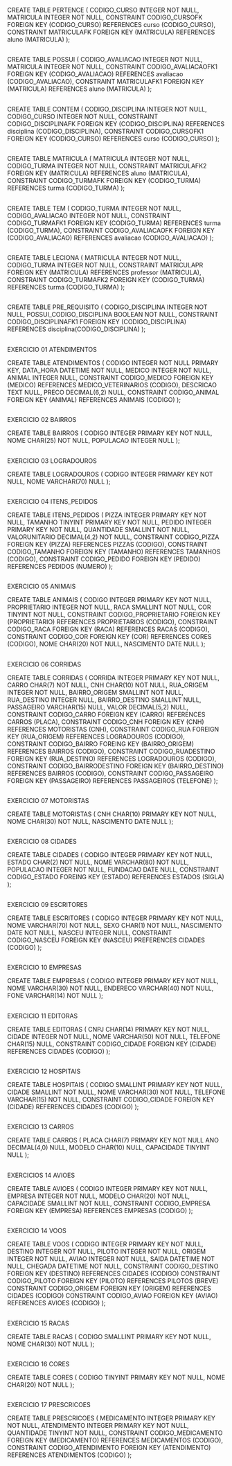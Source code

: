 CREATE TABLE PERTENCE
(
    CODIGO_CURSO INTEGER NOT NULL,
    MATRICULA INTEGER NOT NULL,
    CONSTRAINT CODIGO_CURSOFK FOREIGN KEY (CODIGO_CURSO) REFERENCES curso (CODIGO_CURSO),
    CONSTRAINT MATRICULAFK FOREIGN KEY (MATRICULA) REFERENCES aluno (MATRICULA)
);

##

CREATE TABLE POSSUI
(
    CODIGO_AVALIACAO INTEGER NOT NULL,
    MATRICULA INTEGER NOT NULL,
    CONSTRAINT CODIGO_AVALIACAOFK1 FOREIGN KEY (CODIGO_AVALIACAO) REFERENCES avaliacao (CODIGO_AVALIACAO),
    CONSTRAINT MATRICULAFK1 FOREIGN KEY (MATRICULA) REFERENCES aluno (MATRICULA)
);

##

CREATE TABLE CONTEM
(
    CODIGO_DISCIPLINA INTEGER NOT NULL,
    CODIGO_CURSO INTEGER NOT NULL,
    CONSTRAINT CODIGO_DISCIPLINAFK FOREIGN KEY (CODIGO_DISCIPLINA) REFERENCES disciplina (CODIGO_DISCIPLINA),
    CONSTRAINT CODIGO_CURSOFK1 FOREIGN KEY (CODIGO_CURSO) REFERENCES curso (CODIGO_CURSO)
);

##

CREATE TABLE MATRICULA
(
    MATRICULA INTEGER NOT NULL,
    CODIGO_TURMA INTEGER NOT NULL,
    CONSTRAINT MATRICULAFK2 FOREIGN KEY (MATRICULA) REFERENCES aluno (MATRICULA),
    CONSTRAINT CODIGO_TURMAFK FOREIGN KEY (CODIGO_TURMA) REFERENCES turma (CODIGO_TURMA)
);

##

CREATE TABLE TEM
(
    CODIGO_TURMA INTEGER NOT NULL,
    CODIGO_AVALIACAO INTEGER NOT NULL,
    CONSTRAINT CODIGO_TURMAFK1 FOREIGN KEY (CODIGO_TURMA) REFERENCES turma (CODIGO_TURMA),
    CONSTRAINT CODIGO_AVALIACAOFK FOREIGN KEY (CODIGO_AVALIACAO) REFERENCES avaliacao (CODIGO_AVALIACAO)
);

##

CREATE TABLE LECIONA
(
    MATRICULA INTEGER NOT NULL,
    CODIGO_TURMA INTEGER NOT NULL,
    CONSTRAINT MATRICULAPR FOREIGN KEY (MATRICULA) REFERENCES professor (MATRICULA),
    CONSTRAINT CODIGO_TURMAFK2 FOREIGN KEY (CODIGO_TURMA) REFERENCES turma (CODIGO_TURMA)
);

##

CREATE TABLE PRE_REQUISITO
(
    CODIGO_DISCIPLINA INTEGER NOT NULL,
    POSSUI_CODIGO_DISCIPLINA BOOLEAN NOT NULL,
    CONSTRAINT CODIGO_DISCIPLINAFK1 FOREIGN KEY (CODIGO_DISCIPLINA) REFERENCES disciplina(CODIGO_DISCIPLINA)
);

##

EXERCICIO 01 ATENDIMENTOS

CREATE TABLE ATENDIMENTOS
(
  CODIGO INTEGER NOT NULL PRIMARY KEY,
  DATA_HORA DATETIME NOT NULL,
  MEDICO INTEGER NOT NULL,
  ANIMAL INTEGER NULL,
  CONSTRAINT CODIGO_MEDICO FOREIGN KEY (MEDICO) REFERENCES MEDICO_VETERINARIOS (CODIGO),
  DESCRICAO TEXT NULL,
  PRECO DECIMAL(6,2) NULL,
  CONSTRAINT CODIGO_ANIMAL FOREIGN KEY (ANIMAL) REFERENCES ANIMAIS (CODIGO)
);

##

EXERCICIO 02 BAIRROS

CREATE TABLE BAIRROS
(
  CODIGO INTEGER PRIMARY KEY NOT NULL,
  NOME CHAR(25) NOT NULL,
  POPULACAO INTEGER NULL
);

##

EXERCICIO 03 LOGRADOUROS

CREATE TABLE LOGRADOUROS
(
  CODIGO INTEGER PRIMARY KEY NOT NULL,
  NOME VARCHAR(70) NULL
);

##

EXERCICIO 04 ITENS_PEDIDOS

CREATE TABLE ITENS_PEDIDOS
(
  PIZZA INTEGER PRIMARY KEY NOT NULL,
  TAMANHO TINYINT PRIMARY KEY NOT NULL,
  PEDIDO INTEGER PRIMARY KEY NOT NULL,
  QUANTIDADE SMALLINT NOT NULL,
  VALORUNITARIO DECIMAL(4,2) NOT NULL,
  CONSTRAINT CODIGO_PIZZA FOREIGN KEY (PIZZA) REFERENCES PIZZAS (CODIGO),
  CONSTRAINT CODIGO_TAMANHO FOREIGN KEY (TAMANHO) REFERENCES TAMANHOS (CODIGO),
  CONSTRAINT CODIGO_PEDIDO FOREIGN KEY (PEDIDO) REFERENCES PEDIDOS (NUMERO)
);

##

EXERCICIO 05 ANIMAIS

CREATE TABLE ANIMAIS
(
  CODIGO INTEGER PRIMARY KEY NOT NULL,
  PROPRIETARIO INTEGER NOT NULL,
  RACA SMALLINT NOT NULL,
  COR TINYINT NOT NULL,
  CONSTRAINT CODIGO_PROPRIETARIO FOREIGN KEY (PROPRIETARIO) REFERENCES PROPRIETARIOS (CODIGO),
  CONSTRAINT CODIGO_RACA FOREIGN KEY (RACA) REFERENCES RACAS (CODIGO),
  CONSTRAINT CODIGO_COR FOREIGN KEY (COR) REFERENCES CORES (CODIGO),
  NOME CHAR(20) NOT NULL,
  NASCIMENTO DATE NULL
);

##

EXERCICIO 06 CORRIDAS

CREATE TABLE CORRIDAS
(
  CORRIDA INTEGER PRIMARY KEY NOT NULL,
  CARRO CHAR(7) NOT NULL,
  CNH CHAR(10) NOT NULL,
  RUA_ORIGEM INTEGER NOT NULL,
  BAIRRO_ORIGEM SMALLINT NOT NULL,
  RUA_DESTINO INTEGER NULL,
  BAIRRO_DESTINO SMALLINT NULL,
  PASSAGEIRO VARCHAR(15) NULL,
  VALOR DECIMAL(5,2) NULL,
  CONSTRAINT CODIGO_CARRO FOREIGN KEY (CARRO) REFERENCES CARROS (PLACA),
  CONSTRAINT CODIGO_CNH FOREIGN KEY (CNH) REFERENCES MOTORISTAS (CNH),
  CONSTRAINT CODIGO_RUA FOREIGN KEY (RUA_ORIGEM) REFERENCES LOGRADOUROS (CODIGO),
  CONSTRAINT CODIGO_BAIRRO FOREING KEY (BAIRRO_ORIGEM) REFERENCES BAIRROS (CODIGO),
  CONSTRAINT CODIGO_RUADESTINO FOREIGN KEY (RUA_DESTINO) REFERENCES LOGRADOUROS (CODIGO),
  CONSTRAINT CODIGO_BAIRRODESTINO FOREIGN KEY (BAIRRO_DESTINO) REFERENCES BAIRROS (CODIGO),
  CONSTRAINT CODIGO_PASSAGEIRO FOREIGN KEY (PASSAGEIRO) REFERENCES PASSAGEIROS (TELEFONE)
);

##

EXERCICIO 07 MOTORISTAS

CREATE TABLE MOTORISTAS
(
  CNH CHAR(10) PRIMARY KEY NOT NULL,
  NOME CHAR(30) NOT NULL,
  NASCIMENTO DATE NULL
);

##

EXERCICIO 08 CIDADES

CREATE TABLE CIDADES
(
  CODIGO INTEGER PRIMARY KEY NOT NULL,
  ESTADO CHAR(2) NOT NULL,
  NOME VARCHAR(80) NOT NULL,
  POPULACAO INTEGER NOT NULL,
  FUNDACAO DATE NULL,
  CONSTRAINT CODIGO_ESTADO FOREING KEY (ESTADO) REFERENCES ESTADOS (SIGLA)
);

##

EXERCICIO 09 ESCRITORES

CREATE TABLE ESCRITORES
(
  CODIGO INTEGER PRIMARY KEY NOT NULL,
  NOME VARCHAR(70) NOT NULL,
  SEXO CHAR(1) NOT NULL,
  NASCIMENTO DATE NOT NULL,
  NASCEU INTEGER NULL,
  CONSTRAINT CODIGO_NASCEU FOREIGN KEY (NASCEU) PREFERENCES CIDADES (CODIGO)
);

##

EXERCICIO 10 EMPRESAS

CREATE TABLE EMPRESAS
(
  CODIGO INTEGER PRIMARY KEY NOT NULL,
  NOME VARCHAR(30) NOT NULL, 
  ENDERECO VARCHAR(40) NOT NULL,
  FONE VARCHAR(14) NOT NULL
);

##

EXERCICIO 11 EDITORAS

CREATE TABLE EDITORAS
(
  CNPJ CHAR(14) PRIMARY KEY NOT NULL,
  CIDADE INTEGER NOT NULL,
  NOME VARCHAR(50) NOT NULL,
  TELEFONE CHAR(15) NULL,
  CONSTRAINT CODIGO_CIDADE FOREIGN KEY (CIDADE) REFERENCES CIDADES (CODIGO)
);

##

EXERCICIO 12 HOSPITAIS

CREATE TABLE HOSPITAIS
(
  CODIGO SMALLINT PRIMARY KEY NOT NULL,
  CIDADE SMALLINT NOT NULL,
  NOME VARCHAR(30) NOT NULL,
  TELEFONE VARCHAR(15) NOT NULL,
  CONSTRAINT CODIGO_CIDADE FOREIGN KEY (CIDADE) REFERENCES CIDADES (CODIGO)
);

##

EXERCICIO 13 CARROS

CREATE TABLE CARROS
(
  PLACA CHAR(7) PRIMARY KEY NOT NULL
  ANO DECIMAL(4,0) NULL,
  MODELO CHAR(10) NULL,
  CAPACIDADE TINYINT NULL
);

##

EXERCICIOS 14 AVIOES

CREATE TABLE AVIOES
(
  CODIGO INTEGER PRIMARY KEY NOT NULL,
  EMPRESA INTEGER NOT NULL,
  MODELO CHAR(20) NOT NULL,
  CAPACIDADE SMALLINT NOT NULL,
  CONSTRAINT CODIGO_EMPRESA FOREIGN KEY (EMPRESA) REFERENCES EMPRESAS (CODIGO)
);

##

EXERCICIO 14 VOOS

CREATE TABLE VOOS
(
  CODIGO INTEGER PRIMARY KEY NOT NULL,
  DESTINO INTEGER NOT NULL,
  PILOTO INTEGER NOT NULL,
  ORIGEM INTEGER NOT NULL,
  AVIAO INTEGER NOT NULL,
  SAIDA DATETIME NOT NULL,
  CHEGADA DATETIME NOT NULL,
  CONSTRAINT CODIGO_DESTINO FOREIGN KEY (DESTINO) REFERENCES CIDADES (CODIGO)
  CONSTRAINT CODIGO_PILOTO FOREIGN KEY (PILOTO) REFERENCES PILOTOS (BREVE)
  CONSTRAINT CODIGO_ORIGEM FOREIGN KEY (ORIGEM) REFERENCES CIDADES (CODIGO)
  CONSTRAINT CODIGO_AVIAO FOREIGN KEY (AVIAO) REFERENCES AVIOES (CODIGO)
);

##

EXERCICIO 15 RACAS

CREATE TABLE RACAS
(
  CODIGO SMALLINT PRIMARY KEY NOT NULL,
  NOME CHAR(30) NOT NULL
);

##

EXERCICIO 16 CORES

CREATE TABLE CORES
(
  CODIGO TINYINT PRIMARY KEY NOT NULL,
  NOME CHAR(20) NOT NULL
);

##

EXERCICIO 17 PRESCRICOES

CREATE TABLE PRESCRICOES
(
  MEDICAMENTO INTEGER PRIMARY KEY NOT NULL,
  ATENDIMENTO INTEGER PRIMARY KEY NOT NULL,
  QUANTIDADE TINYINT NOT NULL,
  CONSTRAINT CODIGO_MEDICAMENTO FOREIGN KEY (MEDICAMENTO) REFERENCES MEDICAMENTOS (CODIGO),
  CONSTRAINT CODIGO_ATENDIMENTO FOREIGN KEY (ATENDIMENTO) REFERENCES ATENDIMENTOS (CODIGO)
);

##
